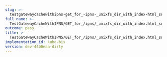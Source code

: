 ```yaml
---
slug: >-
  testgatewaycachewithipns-get_for_-ipns-_unixfs_dir_with_index-html_succeeds-header_x-ipfs-roots
full_name: >-
  TestGatewayCacheWithIPNS/GET_for_/ipns/_unixfs_dir_with_index.html_succeeds/Header_X-Ipfs-Roots
outcome: pass
title: >-
  TestGatewayCacheWithIPNS/GET_for_/ipns/_unixfs_dir_with_index.html_succeeds/Header_X-Ipfs-Roots
implementation_id: kubo-bis
version: dev-44b0eaa-dirty
---
```


